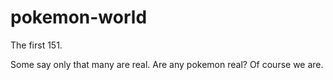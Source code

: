 # pokemon-world
The first 151.

Some say only that many are real. Are any pokemon real? Of course we are.
